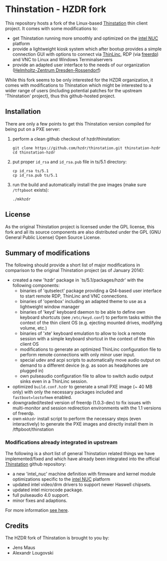 # Thinstation - HZDR fork

This repository hosts a fork of the Linux-based [Thinstation](http://github.com/Thinstation/thinstation) thin client project. It comes with some modifications to:

* get Thinstation running more smoothly and optimized on the [intel NUC](http://www.intel.com/content/www/us/en/motherboards/desktop-motherboards/nuc.html) platform
* provide a lightweight kiosk system which after bootup provides a simple connection GUI with options to connect via [ThinLinc](http://www.cendio.se/), RDP (via [freerdp](http://www.freerdp.com)) and VNC to Linux and Windows Terminalservers
* provide an adapted user interface to the needs of our organization ([Helmholtz-Zentrum Dresden-Rossendorf](http://www.hzdr.de/))

While this fork seems to be only interested for the HZDR organization, it comes with modifications to Thinstation which might be interested to a wider range of users (including potential patches for the upstream 'Thinstation' project), thus this github-hosted project.

## Installation
There are only a few points to get this Thinstation version compiled for being put on a PXE server:

1. perform a clean github checkout of hzdr/thinstation:

   ```
   git clone https://github.com/hzdr/thinstation.git thinstation-hzdr
   cd thinstation-hzdr
   ```

2. put proper `id_rsa` and `id_rsa.pub` file in ts/5.1 directory:

   ```
   cp id_rsa ts/5.1
   cp id_rsa.pub ts/5.1
   ```

3. run the build and automatically install the pxe images (make sure `/tftpboot` exists):

   ```
   ./mkhzdr
   ``` 

## License
As the original Thinstation project is licensed under the GPL license, this fork and all its source components are also distributed under the GPL (GNU General Public License) Open Source License.

## Summary of modifications
The following should provide a short list of major modifications in comparison to the original Thinstation project (as of January 2014):

* created a new 'hzdr' package in `ts/5.1/packages/hzdr' with the following components:
  * binaries of 'qutselect' package providing a Qt4-based user interface to start remote RDP, ThinLinc and VNC connections.
  * binaries of 'openbox' including an adapted theme to use as a lightweight window manager
  * binaries of 'keyd' keyboard daemon to be able to define own keyboard shortcuts (see `/etc/keyd.conf`) to perform tasks within the context of the thin client OS (e.g. ejecting mounted drives, modifying volume, etc.)
  * binaries of 'xte' keyboard emulation to allow to lock a remote session with a simple keyboard shortcut in the context of the thin client OS
  * modifications to generate an optimized ThinLinc configuration file to perform remote connections with only minor user input.
  * special udev and acpi scripts to automatically move audio output on demand to a different device (e.g. as soon as headphones are plugged in)
  * own pulseaudio configuration file to allow to switch audio output sinks even in a ThinLinc session.
* optimized `build.conf.hzdr` to generate a small PXE image (~ 40 MB only) with only the necessary packages included and `fastboot=lostofmem` enabled.
* downgraded/tested version of freerdp (1.0.3-dev) to fix issues with multi-monitor and session redirection environments with the 1.1 versions of freerdp.
* own `mkhzdr` install script to perform the necessary steps (even interactively) to generate the PXE images and directly install them in /tftpboot/thinstation

### Modifications already integrated in upstream
The following is a short list of general Thinstation related things we have implemented/fixed and which have already been integrated into the official [Thinstation](http://github.com/Thinstation/thinstation) github repository:

* a new 'intel_nuc' machine definition with firmware and kernel module optimizations specific to the [intel NUC](http://www.intel.com/content/www/us/en/motherboards/desktop-motherboards/nuc.html) platform 
* updated intel video/drm drivers to support newer Haswell chipsets.
* updated intel microcode package.
* full pulseaudio 4.0 support.
* minor fixes and adaptions.

For more information [see here](http://github.com/Thinstation/thinstation/commits?author=jens-maus).

## Credits
The HZDR fork of Thinstation is brought to you by:

* Jens Maus
* Alexandr Lougovski
